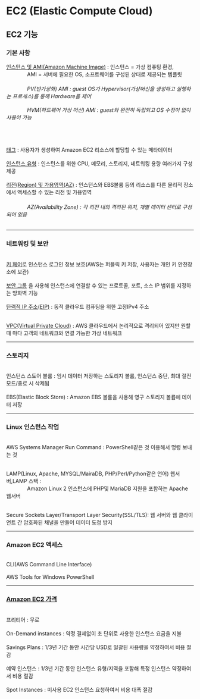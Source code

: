# EC2 (Elastic Compute Cloud)

<h2>EC2 기능</h2> 

<h3>기본 사항</h3>

<a href="https://docs.aws.amazon.com/ko_kr/AWSEC2/latest/UserGuide/ec2-instances-and-amis.html">인스턴스 및 AMI(Amazon Machine Image)</a> : 인스턴스 = 가상 컴퓨팅 환경,
<br>&emsp;&emsp;&emsp;&emsp;AMI = 서버에 필요한 OS, 소프트웨어를 구성된 상태로 제공되는 템플릿
<h6>
&emsp;&emsp;&emsp;&emsp;PV(반가상화) AMI : guest OS가 Hypervisor(가상머신을 생성하고 실행하는 프로세스)를 통해 Hardware를 제어
<br><br>
&emsp;&emsp;&emsp;&emsp;HVM(하드웨어 가상 머신) AMI : guest와 완전히 독립되고 OS 수정이 없이 사용이 가능
</h6>
<br><br>
<a href="https://docs.aws.amazon.com/ko_kr/AWSEC2/latest/UserGuide/Using_Tags.html">태그</a> : 사용자가 생성하여 Amazon EC2 리소스에 할당할 수 있는 메타데이터
<br><br>
<a href="https://docs.aws.amazon.com/ko_kr/AWSEC2/latest/UserGuide/instance-types.html">인스턴스 유형</a> : 인스턴스를 위한 CPU, 메모리, 스토리지, 네트워킹 용량 여러가지 구성 제공
<br><br><a href="https://docs.aws.amazon.com/ko_kr/AWSEC2/latest/UserGuide/using-regions-availability-zones.html">리전(Region) 및 가용영역(AZ)</a> : 인스턴스와 EBS볼륨 등의 리소스를 다른 물리적 장소에서 액세스할 수 있는 리전 및 가용영역
<h6>&emsp;&emsp;&emsp;&emsp;AZ(Availability Zone) : 각 리전 내의 격리된 위치, 개별 데이터 센터로 구성되어 있음</h6>
<hr>
<h3>네트워킹 및 보안</h3>
<br>
<a href="https://docs.aws.amazon.com/ko_kr/AWSEC2/latest/UserGuide/ec2-key-pairs.html">키 페어</a>로 
인스턴스 로그인 정보 보호(AWS는 퍼블릭 키 저장, 사용자는 개인 키 안전장소에 보관)
<br><br>
<a href="https://docs.aws.amazon.com/ko_kr/AWSEC2/latest/UserGuide/ec2-security-groups.html">보안 그룹</a>
을 사용해 인스턴스에 연결할 수 있는 프로토콜, 포트, 소스 IP 범위를 지정하는 방화벽 기능
<br><br>
<a href="https://docs.aws.amazon.com/ko_kr/AWSEC2/latest/UserGuide/elastic-ip-addresses-eip.html">탄력적 IP 주소(EIP)</a> : 동적 클라우드 컴퓨팅을 위한 고정IPv4 주소
<br><br>

<a href="https://github.com/kimTH65/AWS/blob/main/aws/VPC.md">VPC(Virtual Private Cloud)</a> : AWS 클라우드에서 논리적으로 격리되어 있지만 원할 때 마다 고객의 네트워크와 연결 가능한 가상 네트워크

<hr>
<h3>스토리지</h3>
<br>인스턴스 스토어 볼륨 : 임시 데이터 저장하는 스토리지 볼륨, 인스턴스 중단, 최대 절전모드/종료 시 삭제됨
<br><br>EBS(Elastic Block Store) : Amazon EBS 볼륨을 사용해 영구 스토리지 볼륨에 데이터 저장

<hr>
<h3>Linux 인스턴스 작업</h3>
<br>AWS Systems Manager Run Command : PowerShell같은 것 이용해서 명령 보내는 것

<br>LAMP(Linux, Apache, MYSQL/MairaDB, PHP/Perl/Python같은 언어) 웹서버,LAMP 스택 :
<br>&emsp;&emsp;&emsp;&emsp;Amazon Linux 2 인스턴스에 PHP및 MariaDB 지원을 포함하는 Apache 웹서버

<br>Secure Sockets Layer/Transport Layer Security(SSL/TLS): 웹 서버와 웹 클라이언트 간 암호화된 채널을 만들어 데이터 도청 방지

<hr>
<h3>Amazon EC2 액세스</h3>
<br>CLI(AWS Command Line Interface) 
<br><br>AWS Tools for Windows PowerShell

<hr>
<h3><a href="https://docs.aws.amazon.com/ko_kr/AWSEC2/latest/UserGuide/instance-purchasing-options.html">Amazon EC2 가격</a></h3>
<br>프리티어 : 무료
<br><br>On-Demand instances : 약정 결제없이 초 단위로 사용한 인스턴스 요금을 지불
<br><br>Savings Plans : 1/3년 기간 동안 시간당 USD로 일괄된 사용량을 약정하여서 비용 절감
<br><br>예약 인스턴스 : 1/3년 기간 동안 인스턴스 유형/지역을 포함해 특정 인스턴스 약정하여서 비용 절감
<br><br>Spot Instances : 미사용 EC2 인스턴스 요청하여서 비용 대폭 절감

